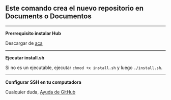 ## Este comando crea el nuevo repositorio en Documents o Documentos ##

---

**Prerrequisito instalar Hub**

Descargar de [aca](https://github.com/github/hub/releases)

---

**Ejecutar install.sh**

Si no es un ejecutable, ejecutar `chmod +x install.sh` y luego `./install.sh`.

---

**Configurar SSH en tu computadora**

Cualquier duda, [Ayuda de GitHub](https://help.github.com/articles/connecting-to-github-with-ssh/)
